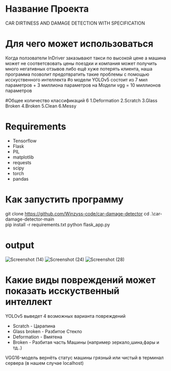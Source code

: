 # Название Проекта
CAR DIRTINESS AND DAMAGE DETECTION WITH SPECIFICATION

# Для чего может использоваться
Когда ползователи InDriver заказывают такси по высокой цене а 
машина может не соответсвовать цены поездки и компания может получить много негативных отзывов 
либо ещё хуже потерять клиента, наша программа позволит предотвратить такие проблемы с помощью исскуственного интеллекта
#о модели YOLOv5
состоит из 7 мил параметров + 3 миллиона параметров на Модели vgg = 10 миллионов параметров

  #Общее количество классификаций 6
  1.Deformation
  2.Scratch
  3.Glass Broken
  4.Broken
  5.Clean
  6.Messy

# Requirements
- Tensorflow
- Flask
- PIL
- matplotlib
- requests
- scipy
- torch
- pandas

# Как запустить программу
git clone https://github.com/Winzyss-code/car-damage-detector
cd .\car-damage-detector-main\
pip install -r requirements.txt
python flask_app.py

# output
![Screenshot (14)](https://user-images.githubusercontent.com/75625675/212541145-287ca291-f6ef-4f7b-8e09-f379cb03f828.png)
![Screenshot (24)](https://user-images.githubusercontent.com/75625675/212541862-b306dca6-2b0d-4969-9967-e598c29597e8.png)
![Screenshot (28)](https://user-images.githubusercontent.com/75625675/212541874-a0a5292f-84cb-4197-b640-bf7c9f60b242.png)

# Какие виды повреждений может показать исскуственный интеллект 
YOLOv5 выведет 4 возможных варианта повреждений
- Scratch - Царапина
- Glass broken - Разбитое Стекло
- Deformation - Вмятена
- Broken - Разбитая часть Машины (например зеркало,шина,фары и тд..)

VGG16-модель вернёть статус машины грязный или чистый в терминал сервера (в нашем случае localhost)

